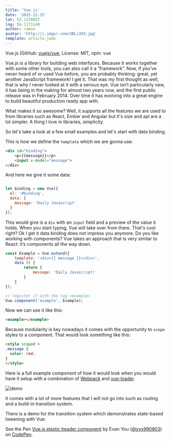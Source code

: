 ```yaml
---
title: 'Vue.js'
date: '2015-11-25'
lat: 52.1170037
lng: 56.1171140
author: ramon
avatar: 'http://i.imgur.com/UBLi3O3.jpg'
template: article.jade
---
```


Vue.js (GitHub: [vuejs/vue](https://github.com/vuejs/vue), License: MIT, npm: vue

Vue.js is a library for building web interfaces. Because it works together with some other tools, you can also call it a “framework”. Now, if you’ve never heard of or used Vue before, you are probably thinking: great, yet another JavaScript framework! I get it. That was my first thought as well, that is why I never looked at it with a serious eye. Vue isn’t particularly new, it has being in the making for almost two years now, and the first public release was in February 2014. Over time it has evolving into a great engine to build beautiful production ready app with.

What makes it so awesome? Well, it supports all the features we are used to from libraries such as React, Ember and Angular but it's size and api are a lot simpler.
A thing I love in libraries, simplicity.

So let's take a look at a few small examples and let's start with data binding.

This is how we define the `template` which we are gonna use:
```html
<div id="binding">
    <p>{{message}}</p>
    <input v-model="message">
</div>
```

And here we give it some data:
```javascript

let binding = new Vue({
  el: '#binding',
  data: {
    message: 'Daily Javascript'
  }
});

```
This would give is a `div` with an `input` field and a preview of the value it holds. When you start typing, Vue will take over from there.
That's cool right? Ok I get it data binding does not impress you anymore. Do you like working with components?
Vue takes an approach that is very similar to React: it’s components all the way down.

```javascript
const Example = Vue.extend({
    template: '<div>{{ message }}</div>',
    data () {
        return {
            message: 'Daily Javascript!'
        }
    }
});

// register it with the tag <example>
Vue.component('example', Example);
```
Now we can use it like this:

```html
<example></example>
```

Because modularity is key nowadays it comes with the opportunity to `scope` styles to a component.
That would look something like this:

```html
<style scoped >
.message {
  color: red;
}
</style>
```

Here is a full example component of how it would look when you would have it setup with a combination of [Webpack](https://github.com/webpack/webpack) and [vue-loader](https://github.com/vuejs/vue-loader).

![demo](http://blog.evanyou.me/images/vue-hot.gif)

It comes with a lot of more features that I will not go into such as routing and a build-in transition system.

There is a demo for the transition system which demonstrates state-based tweening with Vue:

<p data-height="268" data-theme-id="0" data-slug-hash="XmZNOG" data-default-tab="result" data-user="yyx990803" class='codepen'>See the Pen <a href='http://codepen.io/yyx990803/pen/XmZNOG/'>Vue.js elastic header component</a> by Evan You (<a href='http://codepen.io/yyx990803'>@yyx990803</a>) on <a href='http://codepen.io'>CodePen</a>.</p>
<script async src="//assets.codepen.io/assets/embed/ei.js"></script>
